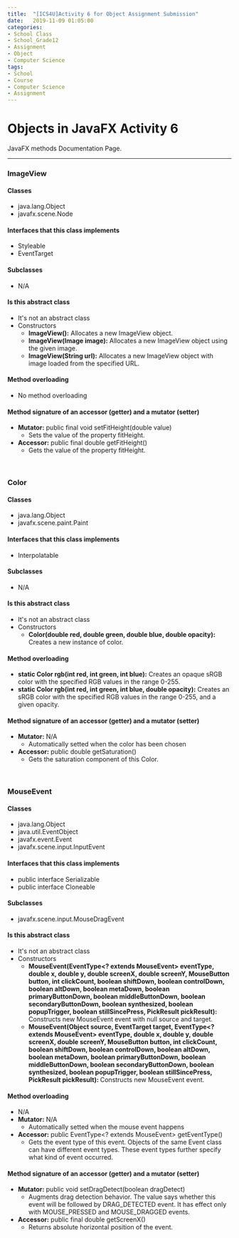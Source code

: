 ```yaml
---
title:  "[ICS4U]Activity 6 for Object Assignment Submission"
date:   2019-11-09 01:05:00
categories:
- School Class
- School_Grade12
- Assignment
- Object
- Computer Science
tags:
- School
- Course
- Computer Science
- Assignment
---
```

<h1>Objects in JavaFX Activity 6</h1>
JavaFX methods Documentation Page.
<hr>

### ImageView
#### Classes
  - java.lang.Object
  - javafx.scene.Node
#### Interfaces that this class implements
  - Styleable
  - EventTarget
#### Subclasses
  - N/A
#### Is this abstract class
  - It's not an abstract class
  - Constructors
      - <b>ImageView():</b> Allocates a new ImageView object.
      - <b>ImageView(Image image):</b> Allocates a new ImageView object using the given image.
      - <b>ImageView(String url):</b> Allocates a new ImageView object with image loaded from the specified URL.
#### Method overloading
  - No method overloading
#### Method signature of an accessor (getter) and a mutator (setter)
  - <b>Mutator:</b> public final void setFitHeight(double value)
      - Sets the value of the property fitHeight.
  - <b>Accessor:</b> public final double getFitHeight()
      - Gets the value of the property fitHeight.
<br>

### Color
#### Classes
  - java.lang.Object
  - javafx.scene.paint.Paint
#### Interfaces that this class implements
  - Interpolatable<Color>
#### Subclasses
  - N/A
#### Is this abstract class
  - It's not an abstract class
  - Constructors
     - <b>Color(double red, double green, double blue, double opacity):</b> Creates a new instance of color.
#### Method overloading
  - <b>static Color rgb(int red, int green, int blue):</b> Creates an opaque sRGB color with the specified RGB values in the range 0-255.
  - <b>static Color rgb(int red, int green, int blue, double opacity):</b> Creates an sRGB color with the specified RGB values in the range 0-255, and a given opacity.
#### Method signature of an accessor (getter) and a mutator (setter)
  - <b>Mutator:</b> N/A
      - Automatically setted when the color has been chosen
  - <b>Accessor:</b> public double getSaturation()
      - Gets the saturation component of this Color.
<br>


### MouseEvent
#### Classes
  - java.lang.Object
  - java.util.EventObject
  - javafx.event.Event
  - javafx.scene.input.InputEvent
#### Interfaces that this class implements
  - public interface Serializable
  - public interface Cloneable
#### Subclasses
  - javafx.scene.input.MouseDragEvent
#### Is this abstract class
  - It's not an abstract class
  - Constructors
     - <b>MouseEvent(EventType<? extends MouseEvent> eventType, double x, double y, double screenX, double screenY, MouseButton button, int clickCount, boolean shiftDown, boolean controlDown, boolean altDown, boolean metaDown, boolean primaryButtonDown, boolean middleButtonDown, boolean secondaryButtonDown, boolean synthesized, boolean popupTrigger, boolean stillSincePress, PickResult pickResult):</b> Constructs new MouseEvent event with null source and target.
     - <b>MouseEvent(Object source, EventTarget target, EventType<? extends MouseEvent> eventType, double x, double y, double screenX, double screenY, MouseButton button, int clickCount, boolean shiftDown, boolean controlDown, boolean altDown, boolean metaDown, boolean primaryButtonDown, boolean middleButtonDown, boolean secondaryButtonDown, boolean synthesized, boolean popupTrigger, boolean stillSincePress, PickResult pickResult): </b>Constructs new MouseEvent event.
#### Method overloading
  - N/A
  - <b>Mutator:</b> N/A
      - Automatically setted when the mouse event happens
  - <b>Accessor:</b> public EventType<? extends MouseEvent> getEventType()
      - Gets the event type of this event. Objects of the same Event class can have different event types. These event types further specify what kind of event occurred.
#### Method signature of an accessor (getter) and a mutator (setter)
  - <b>Mutator:</b> public void setDragDetect(boolean dragDetect)
      - Augments drag detection behavior. The value says whether this event will be followed by DRAG_DETECTED event. It has effect only with MOUSE_PRESSED and MOUSE_DRAGGED events.
  - <b>Accessor:</b> public final double getScreenX()
      - Returns absolute horizontal position of the event.
